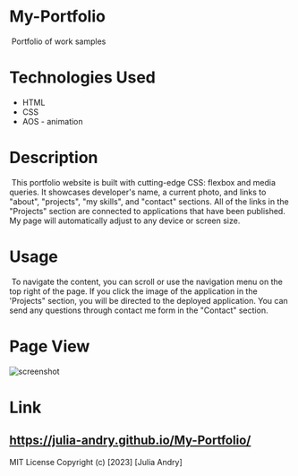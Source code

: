 # My-Portfolio
​
Portfolio of work samples
​
# Technologies Used

* HTML
* CSS
* AOS - animation
  
# Description 
​
This portfolio website is built with cutting-edge CSS: flexbox and media queries. It showcases developer's name, a current photo, and links to "about", "projects", "my skills", and "contact" sections. All of the links in the "Projects" section are connected to applications that have been published. My page will automatically adjust to any device or screen size.

# Usage 
​
To navigate the content, you can scroll or use the navigation menu on the top right of the page. If you click the image of the application in the 'Projects" section, you will be directed to the deployed application. You can send any questions through contact me form in the "Contact" section.

# Page View
![screenshot](https://github.com/julia-andry/My-Portfolio/assets/135476911/33b59343-2724-4d02-bd91-d041dff9023a)


# Link
https://julia-andry.github.io/My-Portfolio/
---
MIT License
Copyright (c) [2023] [Julia Andry]
